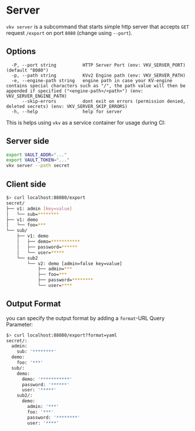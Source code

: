 # Server
`vkv server` is a subcommand that starts simple http server that accepts `GET` request `/export` on port `8080` (change using `--port`).

## Options

```
  -P, --port string          HTTP Server Port (env: VKV_SERVER_PORT) (default "8080")
  -p, --path string          KVv2 Engine path (env: VKV_SERVER_PATH)
  -e, --engine-path string   engine path in case your KV-engine contains special characters such as "/", the path value will then be appended if specified ("<engine-path>/<path>") (env: VKV_SERVER_ENGINE_PATH)
      --skip-errors          dont exit on errors (permission denied, deleted secrets) (env: VKV_SERVER_SKIP_ERRORS)
  -h, --help                 help for server
```

This is helps using `vkv` as a service container for usage during CI:


## Server side
```bash
export VAULT_ADDR="..."
export VAULT_TOKEN="..." 
vkv server --path secret
```

## Client side
```bash
$> curl localhost:88080/export
secret/
├── v1: admin [key=value]  
│   └── sub=********        
├── v1: demo
│   └── foo=***
└── sub/
    ├── v1: demo
    │   ├── demo=***********
    │   ├── password=******
    │   └── user=*****
    └── sub2
        └── v2: demo [admin=false key=value]
            ├── admin=***
            ├── foo=***
            ├── password=********
            └── user=****
```

## Output Format
you can specify the output format by adding a `format`-URL Query Parameter:

```bash
$> curl localhost:88080/export?format=yaml
secret/:
  admin:
    sub: '********'
  demo:
    foo: '***'
  sub/:
    demo:
      demo: '***********'
      password: '******'
      user: '*****'
    sub2/:
      demo:
        admin: '***'
        foo: '***'
        password: '********'
        user: '****'
```
